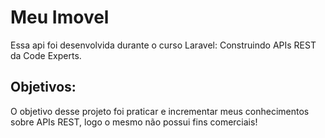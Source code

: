 <h1>Meu Imovel</h1>
<p>
    Essa api foi desenvolvida durante o curso Laravel: Construindo APIs REST da Code Experts.
</p>

<h2>Objetivos: </h2>
<p>
    O objetivo desse projeto foi praticar e incrementar meus conhecimentos sobre APIs REST, logo o mesmo não possui fins comerciais!
</p>

